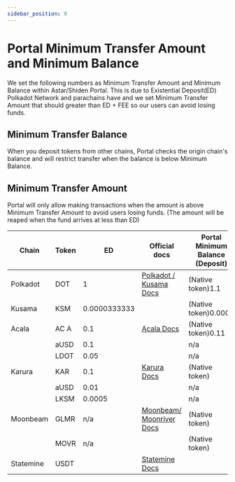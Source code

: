 ```yaml
---
sidebar_position: 9
---
```


# Portal Minimum Transfer Amount and Minimum Balance

We set the following numbers as Minimum Transfer Amount and Minimum Balance within Astar/Shiden Portal. This is due to Existential Deposit(ED) Polkadot Network and parachains have and we set Minimum Transfer Amount that should greater than ED + FEE so our users can avoid losing funds. 

## Minimum Transfer Balance
When you deposit tokens from other chains, Portal checks the origin chain's balance and will restrict transfer when the balance is below Minimum Balance. 

## Minimum Transfer Amount
Portal will only allow making transactions when the amount is above Minimum Transfer Amount to avoid users losing funds. (The amount will be reaped when the fund arrives at less than ED)


| Chain | Token | ED | Official docs | Portal Minimum Balance (Deposit) | Portal Minimum Transfer Amount |
| --- | --- | --- | --- | --- | --- |
| Polkadot | DOT | 1 | [Polkadot / Kusama Docs](https://support.polkadot.network/support/solutions/articles/65000168651-what-is-the-existential-deposit-) | (Native token)1.1 | 1.1 |
| Kusama | KSM | 0.0000333333 |  | (Native token)0.0001 | 0.1 |
| Acala | AC  A | 0.1 | [Acala Docs](https://wiki.acala.network/get-started/acala-network/acala-account#existential-deposit) | (Native token)0.11 | 0.4 |
|  | aUSD | 0.1 |  | n/a | 0.11 |
|  | LDOT | 0.05 |  | n/a | 0.13 |
| Karura | KAR | 0.1 | [Karura Docs](https://wiki.acala.network/integrate/integration-1/protocol-info#existential-deposit) | (Native token) | 0.11 |
|  | aUSD | 0.01 |  | n/a |  |
|  | LKSM | 0.0005 |  | n/a | 0.0024 |
| Moonbeam | GLMR | n/a | [Moonbeam/ Moonriver Docs](https://docs.moonbeam.network/) | (Native token) |  |
|  | MOVR | n/a |  | (Native token) | 0.007 |
| Statemine | USDT |  | [Statemine Docs](https://guide.kusama.network/docs/kusama-statemine) |  |  |
